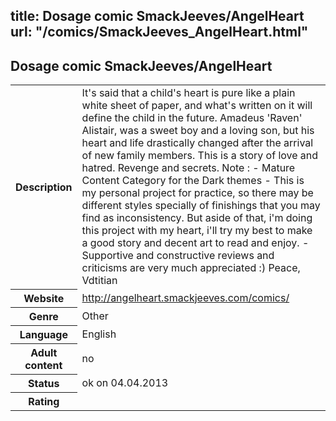 title: Dosage comic SmackJeeves/AngelHeart
url: "/comics/SmackJeeves_AngelHeart.html"
---
Dosage comic SmackJeeves/AngelHeart
-----------------------------------------

<table class="comicinfo">
<tr>
<th>Description</th><td>It's said that a child's heart is pure like a plain white sheet of paper, and what's written on it will define the child in the future. Amadeus 'Raven' Alistair, was a sweet boy and a loving son, but his heart and life drastically changed after the arrival of new family members. This is a story of love and hatred. Revenge and secrets. Note : - Mature Content Category for the Dark themes - This is my personal project for practice, so there may be different styles specially of finishings that you may find as inconsistency. But aside of that, i'm doing this project with my heart, i'll try my best to make a good story and decent art to read and enjoy. - Supportive and constructive reviews and criticisms are very much appreciated :) Peace, Vdtitian</td>
</tr>
<tr>
<th>Website</th><td><a href="http://angelheart.smackjeeves.com/comics/">http://angelheart.smackjeeves.com/comics/</a></td>
</tr>
<tr>
<th>Genre</th><td>Other</td>
</tr>
<tr>
<th>Language</th><td>English</td>
</tr>
<tr>
<th>Adult content</th><td>no</td>
</tr>
<tr>
<th>Status</th><td>ok on 04.04.2013</td>
</tr>
<tr>
<th>Rating</th><td><div class="g-plusone" data-size="standard" data-annotation="bubble"
 data-href="http://angelheart.smackjeeves.com/comics/"></div></td>
</tr>
</table>
<script type="text/javascript">
  (function() {
    var po = document.createElement('script'); po.type = 'text/javascript'; po.async = true;
    po.src = 'https://apis.google.com/js/plusone.js';
    var s = document.getElementsByTagName('script')[0]; s.parentNode.insertBefore(po, s);
  })();
</script>

